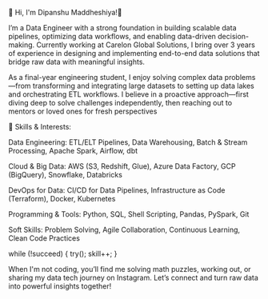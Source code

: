 👋 Hi, I'm Dipanshu Maddheshiya!🚀

I’m a Data Engineer with a strong foundation in building scalable data pipelines, optimizing data workflows, and enabling data-driven decision-making. Currently working at Carelon Global Solutions, I bring over 3 years of experience in designing and implementing end-to-end data solutions that bridge raw data with meaningful insights.

As a final-year engineering student, I enjoy solving complex data problems—from transforming and integrating large datasets to setting up data lakes and orchestrating ETL workflows. I believe in a proactive approach—first diving deep to solve challenges independently, then reaching out to mentors or loved ones for fresh perspectives

🔧 Skills & Interests:

Data Engineering:
ETL/ELT Pipelines, Data Warehousing, Batch & Stream Processing, Apache Spark, Airflow, dbt

Cloud & Big Data:
AWS (S3, Redshift, Glue), Azure Data Factory, GCP (BigQuery), Snowflake, Databricks

DevOps for Data:
CI/CD for Data Pipelines, Infrastructure as Code (Terraform), Docker, Kubernetes

Programming & Tools:
Python, SQL, Shell Scripting, Pandas, PySpark, Git

Soft Skills:
Problem Solving, Agile Collaboration, Continuous Learning, Clean Code Practices

while (!succeed) {
    try();
    skill++;
}

When I'm not coding, you’ll find me solving math puzzles, working out, or sharing my data tech journey on Instagram. Let’s connect and turn raw data into powerful insights together!
